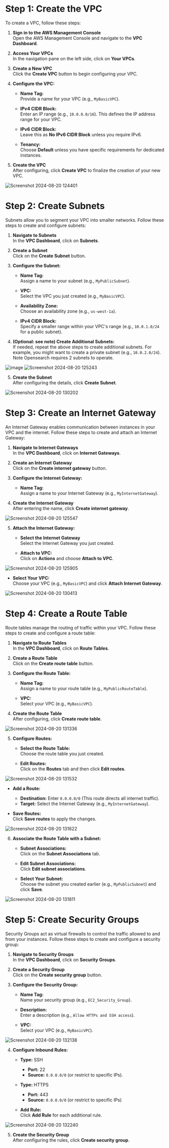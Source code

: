 # Step 1: Create the VPC

To create a VPC, follow these steps:

1. **Sign in to the AWS Management Console**  
   Open the AWS Management Console and navigate to the **VPC Dashboard**.

2. **Access Your VPCs**  
   In the navigation pane on the left side, click on **Your VPCs**.

3. **Create a New VPC**  
   Click the **Create VPC** button to begin configuring your VPC.

4. **Configure the VPC:**

   - **Name Tag:**  
     Provide a name for your VPC (e.g., `MyBasicVPC`).

   - **IPv4 CIDR Block:**  
     Enter an IP range (e.g., `10.0.0.0/16`). This defines the IP address range for your VPC.

   - **IPv6 CIDR Block:**  
     Leave this as **No IPv6 CIDR Block** unless you require IPv6.

   - **Tenancy:**  
     Choose **Default** unless you have specific requirements for dedicated instances.

5. **Create the VPC**  
   After configuring, click **Create VPC** to finalize the creation of your new VPC.

![Screenshot 2024-08-20 124401](https://github.com/user-attachments/assets/9d6722e7-3572-4537-93ea-595482249d29)


# Step 2: Create Subnets

Subnets allow you to segment your VPC into smaller networks. Follow these steps to create and configure subnets:

1. **Navigate to Subnets**  
   In the **VPC Dashboard**, click on **Subnets**.

2. **Create a Subnet**  
   Click on the **Create Subnet** button.

3. **Configure the Subnet:**

   - **Name Tag:**  
     Assign a name to your subnet (e.g., `MyPublicSubnet`).

   - **VPC:**  
     Select the VPC you just created (e.g., `MyBasicVPC`).

   - **Availability Zone:**  
     Choose an availability zone (e.g., `us-west-1a`).

   - **IPv4 CIDR Block:**  
     Specify a smaller range within your VPC's range (e.g., `10.0.1.0/24` for a public subnet).

4. **(Optional: see note) Create Additional Subnets:**  
   If needed, repeat the above steps to create additional subnets. For example, you might want to create a private subnet (e.g., `10.0.2.0/24`). Note Opensearch requires 2 subnets to operate.
   


![image](https://github.com/user-attachments/assets/11e48c8b-f550-45e8-8605-4a8796f5e0f0)
![Screenshot 2024-08-20 125243](https://github.com/user-attachments/assets/6034f262-78ce-4ad4-9b80-aa92342141c5)

5. **Create the Subnet**  
   After configuring the details, click **Create Subnet**.
   
![Screenshot 2024-08-20 130202](https://github.com/user-attachments/assets/9c444062-4256-4a3d-88f7-fca223b94a4d)


# Step 3: Create an Internet Gateway

An Internet Gateway enables communication between instances in your VPC and the internet. Follow these steps to create and attach an Internet Gateway:

1. **Navigate to Internet Gateways**  
   In the **VPC Dashboard**, click on **Internet Gateways**.

2. **Create an Internet Gateway**  
   Click on the **Create internet gateway** button.

3. **Configure the Internet Gateway:**

   - **Name Tag:**  
     Assign a name to your Internet Gateway (e.g., `MyInternetGateway`).

4. **Create the Internet Gateway**  
   After entering the name, click **Create internet gateway**.

![Screenshot 2024-08-20 125547](https://github.com/user-attachments/assets/499b48e2-a442-4b99-9596-2437583c5f53)


5. **Attach the Internet Gateway:**

   - **Select the Internet Gateway**  
     Select the Internet Gateway you just created.

   - **Attach to VPC:**  
     Click on **Actions** and choose **Attach to VPC**.

![Screenshot 2024-08-20 125905](https://github.com/user-attachments/assets/fb676c9b-2aac-4fc0-a142-05f858c746c0)


   - **Select Your VPC:**  
     Choose your VPC (e.g., `MyBasicVPC`) and click **Attach Internet Gateway**.

![Screenshot 2024-08-20 130413](https://github.com/user-attachments/assets/62ed6dd1-4cf8-485a-a808-ad19b740befb)


# Step 4: Create a Route Table

Route tables manage the routing of traffic within your VPC. Follow these steps to create and configure a route table:

1. **Navigate to Route Tables**  
   In the **VPC Dashboard**, click on **Route Tables**.

2. **Create a Route Table**  
   Click on the **Create route table** button.



3. **Configure the Route Table:**

   - **Name Tag:**  
     Assign a name to your route table (e.g., `MyPublicRouteTable`).

   - **VPC:**  
     Select your VPC (e.g., `MyBasicVPC`).

4. **Create the Route Table**  
   After configuring, click **Create route table**.

![Screenshot 2024-08-20 131336](https://github.com/user-attachments/assets/e85dcba8-34ca-47d6-a81f-75e6a12fae8e)


5. **Configure Routes:**

   - **Select the Route Table:**  
     Choose the route table you just created.

   - **Edit Routes:**  
     Click on the **Routes** tab and then click **Edit routes**.

![Screenshot 2024-08-20 131532](https://github.com/user-attachments/assets/1497f6ae-01a3-431c-afa8-8889cbe1e390)

   - **Add a Route:**
     - **Destination:** Enter `0.0.0.0/0` (This route directs all internet traffic).
     - **Target:** Select the Internet Gateway (e.g., `MyInternetGateway`).

   - **Save Routes:**  
     Click **Save routes** to apply the changes.

![Screenshot 2024-08-20 131622](https://github.com/user-attachments/assets/0fc2711d-5980-4b8a-b128-35aab67432aa)

6. **Associate the Route Table with a Subnet:**

   - **Subnet Associations:**  
     Click on the **Subnet Associations** tab.

   - **Edit Subnet Associations:**  
     Click **Edit subnet associations**.

   - **Select Your Subnet:**  
     Choose the subnet you created earlier (e.g., `MyPublicSubnet`) and click **Save**.

![Screenshot 2024-08-20 131811](https://github.com/user-attachments/assets/27ef7a3f-114a-4bfb-b4d0-4c1ba90b2b17)

     
# Step 5: Create Security Groups

Security Groups act as virtual firewalls to control the traffic allowed to and from your instances. Follow these steps to create and configure a security group:

1. **Navigate to Security Groups**  
   In the **VPC Dashboard**, click on **Security Groups**.

2. **Create a Security Group**  
   Click on the **Create security group** button.

3. **Configure the Security Group:**

   - **Name Tag:**  
     Name your security group (e.g., `EC2_Security_Group`).

   - **Description:**  
     Enter a description (e.g., `Allow HTTPs and SSH access`).

   - **VPC:**  
     Select your VPC (e.g., `MyBasicVPC`).

![Screenshot 2024-08-20 132138](https://github.com/user-attachments/assets/2e151cf3-4759-4c41-b093-74f35afc00e0)

4. **Configure Inbound Rules:**

   - **Type:** SSH  
     - **Port:** 22  
     - **Source:** `0.0.0.0/0` (or restrict to specific IPs).

   - **Type:** HTTPS  
     - **Port:** 443  
     - **Source:** `0.0.0.0/0` (or restrict to specific IPs)

   - **Add Rule:**  
     Click **Add Rule** for each additional rule.

![Screenshot 2024-08-20 132240](https://github.com/user-attachments/assets/a90166b7-470c-4c3c-8bac-49a8ac8b8570)


5. **Create the Security Group**  
   After configuring the rules, click **Create security group**.


